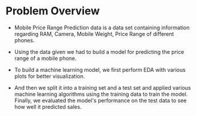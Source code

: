 
# Problem Overview

* Mobile Price Range Prediction data is a data set containing information regarding RAM, Camera, Mobile Weight, Price Range of different phones.

* Using the data given we had to build a model for predicting the price range of a mobile phone.

* To build a machine learning model, we first perform EDA with various plots for better visualization.

* And then we split it into a training set and a test set and applied various machine learning algorithms using the training data to train the model. Finally, we evaluated the model's performance on the test data to see how well it predicted sales.




